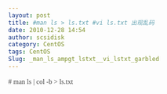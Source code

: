 ```yaml
---
layout: post
title: #man ls > ls.txt #vi ls.txt 出现乱码
date: 2010-12-28 14:54
author: scsidisk
category: CentOS
tags: CentOS
Slug: _man_ls_ampgt_lstxt__vi_lstxt_garbled
---
```


<span style="font-family: 'Lucida Grande', »ªÎÄÏ¸ºÚ, STHeiti; font-size: 14px; color: #444444; line-height: 20px;">\#
man ls | col -b \> ls.txt</span>

<div class="posttagsblock">
</div>

